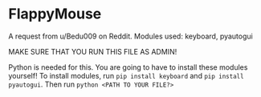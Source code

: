 # FlappyMouse
A request from u/Bedu009 on Reddit.
Modules used: keyboard, pyautogui

MAKE SURE THAT YOU RUN THIS FILE AS ADMIN!

Python is needed for this.
You are going to have to install these modules yourself!
To install modules, run `pip install keyboard` and `pip install pyautogui`.
Then run `python <PATH TO YOUR FILE?>`
